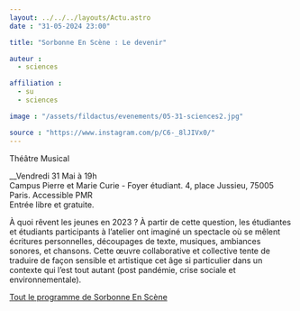 ```yaml
---
layout: ../../../layouts/Actu.astro
date : "31-05-2024 23:00"

title: "Sorbonne En Scène : Le devenir"

auteur :
  - sciences

affiliation :
  - su
  - sciences

image : "/assets/fildactus/evenements/05-31-sciences2.jpg"

source : "https://www.instagram.com/p/C6-_8lJIVx0/"
---
```


Théâtre Musical

__Vendredi 31 Mai à 19h  
Campus Pierre et Marie Curie - Foyer étudiant. 4, place Jussieu, 75005 Paris. Accessible PMR  
Entrée libre et gratuite.

À quoi rêvent les jeunes en 2023 ? À partir de cette question, les étudiantes et étudiants participants à l’atelier ont imaginé un spectacle où se mêlent écritures personnelles, découpages de texte, musiques, ambiances sonores, et chansons. Cette œuvre collaborative et collective tente de traduire de façon sensible et artistique cet âge si particulier dans un contexte qui l’est tout autant (post pandémie,
crise sociale et environnementale).

[Tout le programme de Sorbonne En Scène](https://www.sorbonne-universite.fr/sorbonne-en-scene)

